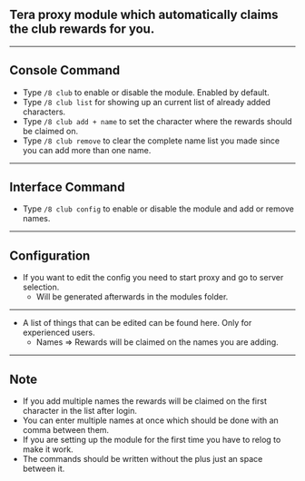 ## Tera proxy module which automatically claims the club rewards for you.

---

## Console Command
- Type `/8 club` to enable or disable the module. Enabled by default.
- Type `/8 club list` for showing up an current list of already added characters.
- Type `/8 club add + name` to set the character where the rewards should be claimed on.
- Type `/8 club remove` to clear the complete name list you made since you can add more than one name.

---

## Interface Command
- Type `/8 club config` to enable or disable the module and add or remove names.

---

## Configuration
- If you want to edit the config you need to start proxy and go to server selection.
    - Will be generated afterwards in the modules folder.

---

- A list of things that can be edited can be found here. Only for experienced users.
	- Names => Rewards will be claimed on the names you are adding.

---

## Note
- If you add multiple names the rewards will be claimed on the first character in the list after login.
- You can enter multiple names at once which should be done with an comma between them.
- If you are setting up the module for the first time you have to relog to make it work.
- The commands should be written without the plus just an space between it.
